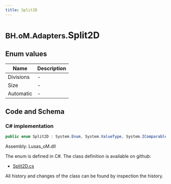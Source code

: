 ```yaml
---
title: Split2D
---
```


# <small>BH.oM.Adapters.</small>**Split2D**



## Enum values

| Name            | Description                                                    |
|-----------------|----------------------------------------------------------------|
| Divisions |  -  |
| Size |  -  |
| Automatic |  -  |


## Code and Schema

### C# implementation

``` C# title="C#"
public enum Split2D : System.Enum, System.ValueType, System.IComparable, System.ISpanFormattable, System.IFormattable, System.IConvertible
```

Assembly: Lusas_oM.dll

The enum is defined in C#. The class definition is available on github:

- [Split2D.cs](https://github.com/BHoM/Lusas_Toolkit/blob/develop/Lusas_oM/Enum\Split2D.cs)

All history and changes of the class can be found by inspection the history.
